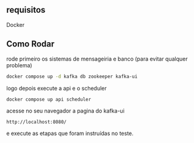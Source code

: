 ## requisitos
 Docker

## Como Rodar
rode primeiro os sistemas de mensageiria e banco (para evitar qualquer problema)

```sh
docker compose up -d kafka db zookeeper kafka-ui
```
logo depois execute a api e o scheduler
```
docker compose up api scheduler
```
acesse no seu navegador a pagina do kafka-ui
```
http://localhost:8080/
```

e execute as etapas que foram instruídas no teste.